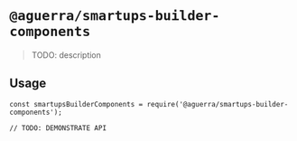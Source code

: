 # `@aguerra/smartups-builder-components`

> TODO: description

## Usage

```
const smartupsBuilderComponents = require('@aguerra/smartups-builder-components');

// TODO: DEMONSTRATE API
```
